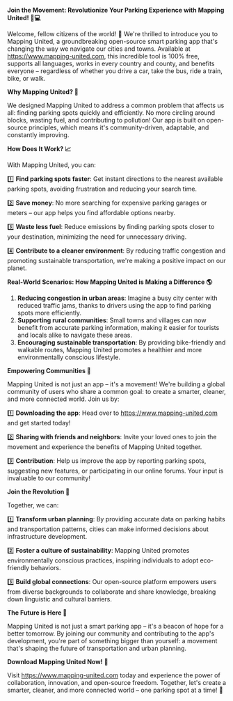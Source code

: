 **Join the Movement: Revolutionize Your Parking Experience with Mapping United! 🚗💻**

Welcome, fellow citizens of the world! 👋 We're thrilled to introduce you to Mapping United, a groundbreaking open-source smart parking app that's changing the way we navigate our cities and towns. Available at https://www.mapping-united.com, this incredible tool is 100% free, supports all languages, works in every country and county, and benefits everyone – regardless of whether you drive a car, take the bus, ride a train, bike, or walk.

**Why Mapping United? 🤔**

We designed Mapping United to address a common problem that affects us all: finding parking spots quickly and efficiently. No more circling around blocks, wasting fuel, and contributing to pollution! Our app is built on open-source principles, which means it's community-driven, adaptable, and constantly improving.

**How Does It Work? 📈**

With Mapping United, you can:

1️⃣ **Find parking spots faster**: Get instant directions to the nearest available parking spots, avoiding frustration and reducing your search time.

2️⃣ **Save money**: No more searching for expensive parking garages or meters – our app helps you find affordable options nearby.

3️⃣ **Waste less fuel**: Reduce emissions by finding parking spots closer to your destination, minimizing the need for unnecessary driving.

4️⃣ **Contribute to a cleaner environment**: By reducing traffic congestion and promoting sustainable transportation, we're making a positive impact on our planet.

**Real-World Scenarios: How Mapping United is Making a Difference 🌎**

1. **Reducing congestion in urban areas**: Imagine a busy city center with reduced traffic jams, thanks to drivers using the app to find parking spots more efficiently.
2. **Supporting rural communities**: Small towns and villages can now benefit from accurate parking information, making it easier for tourists and locals alike to navigate these areas.
3. **Encouraging sustainable transportation**: By providing bike-friendly and walkable routes, Mapping United promotes a healthier and more environmentally conscious lifestyle.

**Empowering Communities 🌟**

Mapping United is not just an app – it's a movement! We're building a global community of users who share a common goal: to create a smarter, cleaner, and more connected world. Join us by:

1️⃣ **Downloading the app**: Head over to https://www.mapping-united.com and get started today!

2️⃣ **Sharing with friends and neighbors**: Invite your loved ones to join the movement and experience the benefits of Mapping United together.

3️⃣ **Contribution**: Help us improve the app by reporting parking spots, suggesting new features, or participating in our online forums. Your input is invaluable to our community!

**Join the Revolution 🚀**

Together, we can:

1️⃣ **Transform urban planning**: By providing accurate data on parking habits and transportation patterns, cities can make informed decisions about infrastructure development.

2️⃣ **Foster a culture of sustainability**: Mapping United promotes environmentally conscious practices, inspiring individuals to adopt eco-friendly behaviors.

3️⃣ **Build global connections**: Our open-source platform empowers users from diverse backgrounds to collaborate and share knowledge, breaking down linguistic and cultural barriers.

**The Future is Here 🌟**

Mapping United is not just a smart parking app – it's a beacon of hope for a better tomorrow. By joining our community and contributing to the app's development, you're part of something bigger than yourself: a movement that's shaping the future of transportation and urban planning.

**Download Mapping United Now! 📲**

Visit https://www.mapping-united.com today and experience the power of collaboration, innovation, and open-source freedom. Together, let's create a smarter, cleaner, and more connected world – one parking spot at a time! 💚